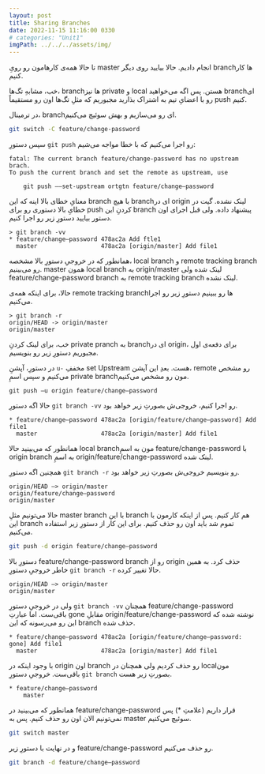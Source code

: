 ```yaml
---
layout: post
title: Sharing Branches
date: 2022-11-15 11:16:00 0330
# categories: "Unit1"
imgPath: ../../../assets/img/
---
```


تا حالا همه‌ی کارهامون رو رویِ master انجام دادیم. حالا بیایید روی دیگر branchها کار کنیم.

خب، مشابهِ تگ‌ها، branchها نیز private و local هستن. پس اگه می‌خواهید branchای رو با اعضایِ تیم به اشتراک بذارید مجبوریم که مثلِ تگ‌ها اون رو مستقیماً push کنیم. 

در ترمینال، branchای رو می‌سازیم و بهش سوئیچ می‌کنیم.

```bash
git switch -C feature/change-password
```

سپس دستورِ `git push` رو اجرا می‌کنیم که با خطا مواجه می‌شیم:

```
fatal: The current branch feature/change-password has no upstream brach.
To push the current branch and set the remote as upstream, use

	git push ——set-upstream ortgtn feature/change—password
```

معنایِ خطای بالا اینه که این branch با هیچ branchای در origin لینک نشده. گیت در خطایِ بالا دستوری رو برای push کردنِ این branch پیشنهاد داده. ولی قبل اجرای اون دستور بیایید دستورِ زیر رو اجرا کنیم.

```
> git branch -vv
* feature/change—password 478ac2a Add ftle1
  master                  478ac2a [origin/master] Add file1
```

همانطور که در خروجیِ دستورِ بالا مشخصه، local branch و remote tracking branch رو می‌بینیم. master همون local branch به origin/master لینک شده ولی feature/change-password branch به remote tracking branch لینک نشده. 

حالا، برای اینکه همه‌ی remote tracking branchها رو ببینیم دستورِ زیر رو اجرا می‌کنیم.

```
> git branch -r
origin/HEAD -> origin/master
origin/master
```

خب، برای لینک کردنِ private pranch به branchای در origin، برای دفعه‌ی اول مجبوریم دستورِ زیر رو بنویسیم. 

در دستورِ، آپشنِ‌ `u-` مخففِ‌ set Upstream هست. بعدِ این آپشن، remote رو مشخص می‌کنیم و سپس اسمِ private branchمون رو مشخص می‌کنیم. 

```
git push —u origin feature/change—password
```

حالا اگه دستورِ `git branch -vv` رو اجرا کنیم، خروجی‌ش بصورتِ زیر خواهد بود.

```
* feature/change—password 478ac2a [origin/feature/change—password] Add file1
  master                  478ac2a [origin/master] Add file1
```

همانطور که می‌بینید حالا local branchمون به اسمِ‌ feature/change-password با origin branch به اسمِ  origin/feature/change-password لینک شده. 

همچنین اگه دستورِ `git branch -r` رو بنویسیم خروجی‌ش بصورتِ زیر خواهد بود.

```
origin/HEAD —> origin/master
origin/feature/change—password
origin/master
```

حالا می‌تونیم مثلِ master branch با این branch هم کار کنیم. پس از اینکه کارمون با این branch تموم شد باید اون رو حذف کنیم. برای این کار از دستورِ زیر استفاده می‌کنیم.

```bash
git push -d origin feature/change—password
```

دستورِ بالا feature/change-password branch رو از origin حذف کرد. به همین خاطر خروجیِ دستورِ `git branch -r` حالا تغییر کرده.

```
origin/HEAD —> origin/master
origin/master
```

ولی در خروجیِ دستورِ `git branch -vv` همچنان feature/change-password باقی‌ست. اما عبارتِ gone مقابلِ origin/feature/change-password نوشته شده که این رو می‌رسونه که این branch حذف شده.

```
* feature/change—password 478ac2a [origin/feature/change—password: gone] Add file1
  master                  478ac2a [origin/master] Add file1
```

با وجود اینکه در origin اون branch رو حذف کردیم ولی همچنان در localمون باقی‌ست. خروجیِ دستورِ `git branch` بصورتِ زیر هست.

```
* feature/change—password
	master
```

همانطور که می‌بینید در feature/change-password قرار داریم (علامتِ *) پس نمی‌تونیم الان اون رو حذف کنیم. پس به master سوئیچ می‌کنیم.

```bash
git switch master
```

و در نهایت با دستورِ زیر feature/change-password رو حذف می‌کنیم.

```bash
git branch -d feature/change—password
```